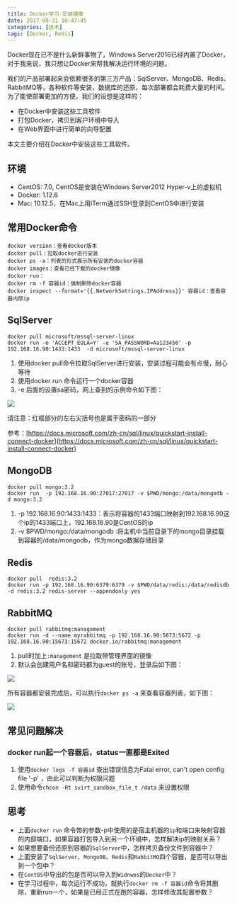 ```yaml
---
title: Docker学习-安装镜像
date: 2017-08-31 10:47:45
categories: [技术]
tags: [Docker, Redis]
---
```


Docker现在已不是什么新鲜事物了，Windows Server2016已经内置了Docker，对于我来说，我只想让Docker来帮我解决运行环境的问题。

我们的产品部署起来会依赖很多的第三方产品：SqlServer、MongoDB、Redis、RabbitMQ等，各种软件等安装，数据库的还原，每次部署都会耗费大量的时间。为了能使部署更加的方便，我们的设想是这样的：

* 在Docker中安装这些工具软件
* 打包Docker，拷贝到客户环境中导入
* 在Web界面中进行简单的向导配置

本文主要介绍在Docker中安装这些工具软件。
<!--more-->

## 环境

* CentOS: 7.0, CentOS是安装在Windows Server2012 Hyper-v上的虚拟机
* Docker: 1.12.6
* Mac: 10.12.5，在Mac上用iTerm通过SSH登录到CentOS中进行安装

## 常用Docker命令

```
docker version：查看docker版本
docker pull：拉取docker进行安装
docker ps -a：列表的形式展示所有安装的docker容器
docker images：查看已经下载的docker镜像
docker run：
docker rm -f 容器id：强制删除docker容器
docker inspect --format='{{.NetworkSettings.IPAddress}}' 容器id：查看容器内部ip
```

## SqlServer

```
docker pull microsoft/mssql-server-linux
docker run -e 'ACCEPT_EULA=Y' -e 'SA_PASSWORD=Aa123456' -p 192.168.16.90:1433:1433  -d microsoft/mssql-server-linux
```

1. 使用docker pull命令拉取SqlServer进行安装，安装过程可能会有点慢，耐心等待
2. 使用docker run 命令运行一个docker容器
3. -e 后面的设置sa密码，网上查到的示例命令如下图：

![](http://fwhyy.com/img/post/15041945829250.jpg)

请注意：红框部分的左右尖括号也是属于密码的一部分

参考：[https://docs.microsoft.com/zh-cn/sql/linux/quickstart-install-connect-docker](https://docs.microsoft.com/zh-cn/sql/linux/quickstart-install-connect-docker)

## MongoDB

```
docker pull mongo:3.2
docker run  -p 192.168.16.90:27017:27017 -v $PWD/mongo:/data/mongodb -d mongo:3.2
```

1. -p 192.168.16.90:1433:1433：表示将容器的1433端口映射到192.168.16.90这个ip的1433端口上，192.168.16.90是CentOS的ip
2. -v $PWD/mongo:/data/mongodb :将主机中当前目录下的mongo目录挂载到容器的/data/mongodb，作为mongo数据存储目录

## Redis

```
docker pull  redis:3.2
docker run -p 192.168.16.90:6379:6379 -v $PWD/data/redis:/data/redisdb  -d redis:3.2 redis-server --appendonly yes
```

## RabbitMQ

```
docker pull rabbitmq:management
docker run -d --name myrabbitmq -p 192.168.16.90:5673:5672 -p 192.168.16.90:15673:15672 docker.io/rabbitmq:management
```

1. pull时加上`:management` 是拉取带管理界面的镜像
2. 默认会创建用户名和密码都为guest的账号，登录后如下图：

![](http://fwhyy.com/img/post/15041946022264.jpg)

所有容器都安装完成后，可以执行`docker ps -a` 来查看容器列表，如下图：

![](http://fwhyy.com/img/post/15041946165209.jpg)

## 常见问题解决

### docker run起一个容器后，status一直都是Exited

1. 使用`docker logs -f 容器id` 查出错误信息为Fatal error, can't open config file '-p' ，由此可以判断为权限问题
2. 使用命令`chcon -Rt svirt_sandbox_file_t /data` 来设置权限

## 思考

* 上面`docker run` 命令带的参数-p中使用的是宿主机器的`ip`和端口来映射容器的内部端口，如果容器打包导入到另一个环境中，怎样解决ip的映射关系？
* 如果想要备份还原到容器的`SqlServer`中，怎样拷贝备份文件到容器中？
* 上面安装了`SqlServer`、`MongoDB`、`Redis`和`RabbitMQ`四个容器，是否可以导出到一个包中？
* 在`CentOS`中导出的包是否可以导入到`Widnwos`的`Docker`中？
* 在学习过程中，每次运行不成功，就执行`docker rm -f 容器id`命令将其删除，重新run一个，如果是已经正式在跑的容器，怎样修改其配置参数？


